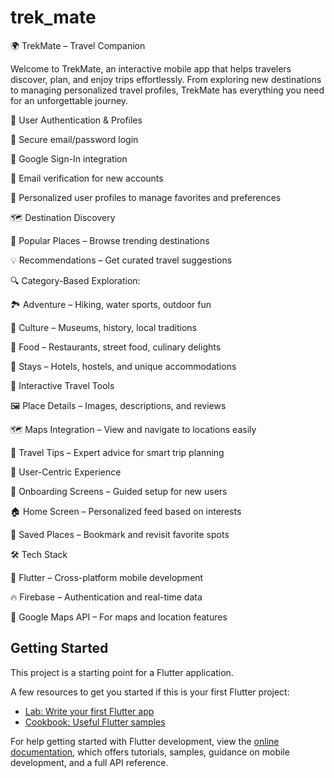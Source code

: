 # trek_mate
🌍 TrekMate – Travel Companion

Welcome to TrekMate, an interactive mobile app that helps travelers discover, plan, and enjoy trips effortlessly. From exploring new destinations to managing personalized travel profiles, TrekMate has everything you need for an unforgettable journey.


🔐 User Authentication & Profiles

🔸 Secure email/password login

🔸 Google Sign-In integration

🔸 Email verification for new accounts

🔸 Personalized user profiles to manage favorites and preferences



🗺️ Destination Discovery

📌 Popular Places – Browse trending destinations

💡 Recommendations – Get curated travel suggestions


🔍 Category-Based Exploration:

🏞️ Adventure – Hiking, water sports, outdoor fun

🏺 Culture – Museums, history, local traditions

🍜 Food – Restaurants, street food, culinary delights

🏨 Stays – Hotels, hostels, and unique accommodations



🧰 Interactive Travel Tools

🖼️ Place Details – Images, descriptions, and reviews

🗺️ Maps Integration – View and navigate to locations easily

🎒 Travel Tips – Expert advice for smart trip planning



💖 User-Centric Experience

🚀 Onboarding Screens – Guided setup for new users

🏠 Home Screen – Personalized feed based on interests

📌 Saved Places – Bookmark and revisit favorite spots



🛠️ Tech Stack

💙 Flutter – Cross-platform mobile development

🔥 Firebase – Authentication and real-time data

📍 Google Maps API – For maps and location features


## Getting Started

This project is a starting point for a Flutter application.

A few resources to get you started if this is your first Flutter project:

- [Lab: Write your first Flutter app](https://docs.flutter.dev/get-started/codelab)
- [Cookbook: Useful Flutter samples](https://docs.flutter.dev/cookbook)

For help getting started with Flutter development, view the
[online documentation](https://docs.flutter.dev/), which offers tutorials,
samples, guidance on mobile development, and a full API reference.
